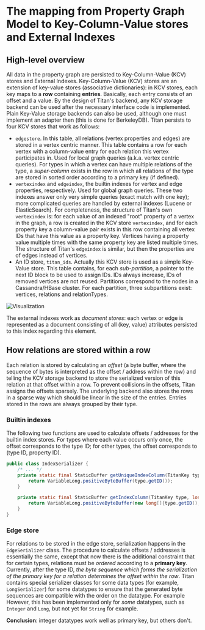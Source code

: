 # The mapping from Property Graph Model to Key-Column-Value stores and External Indexes

## High-level overview

All data in the property graph are persisted to Key-Column-Value (KCV) stores and External Indexes.
Key-Column-Value (KCV) stores are an extension of key-value stores (associative dictionaries):
in KCV stores, each key maps to a **row** containing **entries**. Basically, each entry consists of an offset and a value.
By the design of Titan's backend, any KCV storage backend can be used after
the necessary interface code is implemented.
Plain Key-Value storage backends can also be used, although one must implement an adapter then (this is done for BerkeleyDB).
Titan persists to four KCV stores that work as follows:
* ``edgestore``. In this table, all relations (vertex properties and edges) are stored in a vertex centric manner.
This table contains a row for each vertex with a column-value entry for each relation this vertex participates in.
Used for local graph queries (a.k.a. vertex centric queries). For types in which a vertex can have multiple relations of the type, a <i>super-column</i> exists in the row in which all relations of the type are stored in sorted order according to a primary key (if defined).
* ``vertexindex`` and ``edgeindex``, the builtin indexes for vertex and edge properties, respectively.
Used for global graph queries.
These two indexes answer only very simple queries (exact match with one key); more complicated queries are handled by external indexes (Lucene or ElasticSearch).
For completeness, the structure of Titan's own ``vertexindex`` is: for each value of an indexed "root" property of
a vertex in the graph, a row is created in the KCV store ``vertexindex``, and for each property key a column-value pair exists in this row containing all vertex IDs that have this value as a property key.
Vertices having a property value multiple times with the same property key are listed multiple times.
The structure of Titan's ``edgeindex`` is similar, but then the properties are of edges instead of vertices.
* An ID store, ``titan_ids``. Actually this KCV store is used as a simple Key-Value store.
This table contains, for each <i>sub-partition</i>, a pointer to the next ID block to be used to assign IDs.
IDs always increase, IDs of removed vertices are not reused.
Partitions correspond to the nodes in a Cassandra/HBase cluster. For each partition, three subpartitions exist: vertices, relations and relationTypes.

![Visualization](https://raw.githubusercontent.com/BillBaird/delftswa-aurelius-titan/master/SA-doc/diagrams/row-layout.png)

The external indexes work as <i>document stores</i>: each vertex or edge is represented as a document consisting of all (key, value) attributes persisted to this index regarding this element.

## How relations are stored within a row
Each relation is stored by calculating an *offset* (a byte buffer, where the sequence of bytes is interpreted as the offset / address within the row)
and telling the KCV storage backend to store the serialized version of this relation at that offset within a row.
To prevent collisions in the offsets, Titan assigns the offsets sparsely.
The underlying backend also stores the rows in a sparse way which should be linear in the size of the entries.
Entries stored in the rows are always grouped by their type.

### Builtin indexes
The following two functions are used to calculate offsets / addresses for the builtin index stores.
For types where each value occurs only once, the offset corresponds to the type ID; for other types, the offset corresponds to (type ID, property ID).

```java
public class IndexSerializer {
    /* ... */
    private static final StaticBuffer getUniqueIndexColumn(TitanKey type) {
        return VariableLong.positiveByteBuffer(type.getID());
    }

    private static final StaticBuffer getIndexColumn(TitanKey type, long propertyID) {
        return VariableLong.positiveByteBuffer(new long[]{type.getID(), propertyID});
    }
}
```

### Edge store

For relations to be stored in the edge store, serialization happens in the ``EdgeSerializer`` class.
The procedure to calculate offsets / addresses is essentially the same,
except that now there is the additional constraint that for certain types, relations must be *ordered* according to a **primary key**.
Currently, after the type ID, <i>the byte sequence which forms the serialization of the primary key for a relation determines the offset within the row</i>.
Titan contains special serializer classes for some data types (for example, `LongSerializer`) for some datatypes to ensure that the generated byte sequences are compatible with the order on the datatype.
For example
However, this has been implemented only for <i>some</i> datatypes, such as `Integer` and `Long`, but not yet for `String` for example.

<b>Conclusion</b>: integer datatypes work well as primary key, but others don't.

